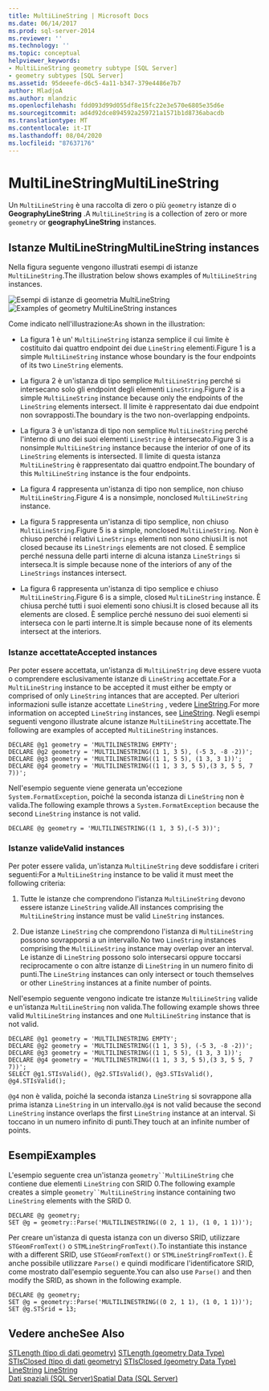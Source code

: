 ```yaml
---
title: MultiLineString | Microsoft Docs
ms.date: 06/14/2017
ms.prod: sql-server-2014
ms.reviewer: ''
ms.technology: ''
ms.topic: conceptual
helpviewer_keywords:
- MultiLineString geometry subtype [SQL Server]
- geometry subtypes [SQL Server]
ms.assetid: 95deeefe-d6c5-4a11-b347-379e4486e7b7
author: MladjoA
ms.author: mlandzic
ms.openlocfilehash: fdd093d99d055df8e15fc22e3e570e6805e35d6e
ms.sourcegitcommit: ad4d92dce894592a259721a1571b1d8736abacdb
ms.translationtype: MT
ms.contentlocale: it-IT
ms.lasthandoff: 08/04/2020
ms.locfileid: "87637176"
---
```

# <a name="multilinestring"></a><span data-ttu-id="bbf38-102">MultiLineString</span><span class="sxs-lookup"><span data-stu-id="bbf38-102">MultiLineString</span></span>
  <span data-ttu-id="bbf38-103">Un `MultiLineString` è una raccolta di zero o più `geometry` istanze di o **GeographyLineString** .</span><span class="sxs-lookup"><span data-stu-id="bbf38-103">A `MultiLineString` is a collection of zero or more `geometry` or **geographyLineString** instances.</span></span>  
  
## <a name="multilinestring-instances"></a><span data-ttu-id="bbf38-104">Istanze MultiLineString</span><span class="sxs-lookup"><span data-stu-id="bbf38-104">MultiLineString instances</span></span>  
 <span data-ttu-id="bbf38-105">Nella figura seguente vengono illustrati esempi di istanze `MultiLineString`.</span><span class="sxs-lookup"><span data-stu-id="bbf38-105">The illustration below shows examples of `MultiLineString` instances.</span></span>  
  
 <span data-ttu-id="bbf38-106">![Esempi di istanze di geometria MultiLineString](../../database-engine/media/multilinestring.gif "Esempi di istanze di geometria MultiLineString")</span><span class="sxs-lookup"><span data-stu-id="bbf38-106">![Examples of geometry MultiLineString instances](../../database-engine/media/multilinestring.gif "Examples of geometry MultiLineString instances")</span></span>  
  
 <span data-ttu-id="bbf38-107">Come indicato nell'illustrazione:</span><span class="sxs-lookup"><span data-stu-id="bbf38-107">As shown in the illustration:</span></span>  
  
-   <span data-ttu-id="bbf38-108">La figura 1 è un' `MultiLineString` istanza semplice il cui limite è costituito dai quattro endpoint dei due `LineString` elementi.</span><span class="sxs-lookup"><span data-stu-id="bbf38-108">Figure 1 is a simple `MultiLineString` instance whose boundary is the four endpoints of its two `LineString` elements.</span></span>  
  
-   <span data-ttu-id="bbf38-109">La figura 2 è un'istanza di tipo semplice `MultiLineString` perché si intersecano solo gli endpoint degli elementi `LineString`.</span><span class="sxs-lookup"><span data-stu-id="bbf38-109">Figure 2 is a simple `MultiLineString` instance because only the endpoints of the `LineString` elements intersect.</span></span> <span data-ttu-id="bbf38-110">Il limite è rappresentato dai due endpoint non sovrapposti.</span><span class="sxs-lookup"><span data-stu-id="bbf38-110">The boundary is the two non-overlapping endpoints.</span></span>  
  
-   <span data-ttu-id="bbf38-111">La figura 3 è un'istanza di tipo non semplice `MultiLineString` perché l'interno di uno dei suoi elementi `LineString` è intersecato.</span><span class="sxs-lookup"><span data-stu-id="bbf38-111">Figure 3 is a nonsimple `MultiLineString` instance because the interior of one of its `LineString` elements is intersected.</span></span> <span data-ttu-id="bbf38-112">Il limite di questa istanza `MultiLineString` è rappresentato dai quattro endpoint.</span><span class="sxs-lookup"><span data-stu-id="bbf38-112">The boundary of this `MultiLineString` instance is the four endpoints.</span></span>  
  
-   <span data-ttu-id="bbf38-113">La figura 4 rappresenta un'istanza di tipo non semplice, non chiuso `MultiLineString`.</span><span class="sxs-lookup"><span data-stu-id="bbf38-113">Figure 4 is a nonsimple, nonclosed `MultiLineString` instance.</span></span>  
  
-   <span data-ttu-id="bbf38-114">La figura 5 rappresenta un'istanza di tipo semplice, non chiuso `MultiLineString`.</span><span class="sxs-lookup"><span data-stu-id="bbf38-114">Figure 5 is a simple, nonclosed `MultiLineString`.</span></span> <span data-ttu-id="bbf38-115">Non è chiuso perché i relativi `LineStrings` elementi non sono chiusi.</span><span class="sxs-lookup"><span data-stu-id="bbf38-115">It is not closed because its `LineStrings` elements are not closed.</span></span> <span data-ttu-id="bbf38-116">È semplice perché nessuna delle parti interne di alcuna istanza `LineStrings` si interseca.</span><span class="sxs-lookup"><span data-stu-id="bbf38-116">It is simple because none of the interiors of any of the `LineStrings` instances intersect.</span></span>  
  
-   <span data-ttu-id="bbf38-117">La figura 6 rappresenta un'istanza di tipo semplice e chiuso `MultiLineString`.</span><span class="sxs-lookup"><span data-stu-id="bbf38-117">Figure 6 is a simple, closed `MultiLineString` instance.</span></span> <span data-ttu-id="bbf38-118">È chiusa perché tutti i suoi elementi sono chiusi.</span><span class="sxs-lookup"><span data-stu-id="bbf38-118">It is closed because all its elements are closed.</span></span> <span data-ttu-id="bbf38-119">È semplice perché nessuno dei suoi elementi si interseca con le parti interne.</span><span class="sxs-lookup"><span data-stu-id="bbf38-119">It is simple because none of its elements intersect at the interiors.</span></span>  
  
### <a name="accepted-instances"></a><span data-ttu-id="bbf38-120">Istanze accettate</span><span class="sxs-lookup"><span data-stu-id="bbf38-120">Accepted instances</span></span>  
 <span data-ttu-id="bbf38-121">Per poter essere accettata, un'istanza di `MultiLineString` deve essere vuota o comprendere esclusivamente istanze di `LineString` accettate.</span><span class="sxs-lookup"><span data-stu-id="bbf38-121">For a `MultiLineString` instance to be accepted it must either be empty or comprised of only `LineString` intances that are accepted.</span></span> <span data-ttu-id="bbf38-122">Per ulteriori informazioni sulle istanze accettate `LineString` , vedere [LineString](../spatial/linestring.md).</span><span class="sxs-lookup"><span data-stu-id="bbf38-122">For more information on accepted `LineString` instances, see [LineString](../spatial/linestring.md).</span></span> <span data-ttu-id="bbf38-123">Negli esempi seguenti vengono illustrate alcune istanze `MultiLineString` accettate.</span><span class="sxs-lookup"><span data-stu-id="bbf38-123">The following are examples of accepted `MultiLineString` instances.</span></span>  
  
```  
DECLARE @g1 geometry = 'MULTILINESTRING EMPTY';  
DECLARE @g2 geometry = 'MULTILINESTRING((1 1, 3 5), (-5 3, -8 -2))';  
DECLARE @g3 geometry = 'MULTILINESTRING((1 1, 5 5), (1 3, 3 1))';  
DECLARE @g4 geometry = 'MULTILINESTRING((1 1, 3 3, 5 5),(3 3, 5 5, 7 7))';  
```  
  
 <span data-ttu-id="bbf38-124">Nell'esempio seguente viene generata un'eccezione `System.FormatException`, poiché la seconda istanza di `LineString` non è valida.</span><span class="sxs-lookup"><span data-stu-id="bbf38-124">The following example throws a `System.FormatException` because the second `LineString` instance is not valid.</span></span>  
  
```  
DECLARE @g geometry = 'MULTILINESTRING((1 1, 3 5),(-5 3))';  
```  
  
### <a name="valid-instances"></a><span data-ttu-id="bbf38-125">Istanze valide</span><span class="sxs-lookup"><span data-stu-id="bbf38-125">Valid instances</span></span>  
 <span data-ttu-id="bbf38-126">Per poter essere valida, un'istanza `MultiLineString` deve soddisfare i criteri seguenti:</span><span class="sxs-lookup"><span data-stu-id="bbf38-126">For a `MultiLineString` instance to be valid it must meet the following criteria:</span></span>  
  
1.  <span data-ttu-id="bbf38-127">Tutte le istanze che comprendono l'istanza `MultiLineString` devono essere istanze `LineString` valide.</span><span class="sxs-lookup"><span data-stu-id="bbf38-127">All instances comprising the `MultiLineString` instance must be valid `LineString` instances.</span></span>  
  
2.  <span data-ttu-id="bbf38-128">Due istanze `LineString` che comprendono l'istanza di `MultiLineString` possono sovrapporsi a un intervallo.</span><span class="sxs-lookup"><span data-stu-id="bbf38-128">No two `LineString` instances comprising the `MultiLineString` instance may overlap over an interval.</span></span> <span data-ttu-id="bbf38-129">Le istanze di `LineString` possono solo intersecarsi oppure toccarsi reciprocamente o con altre istanze di `LineString` in un numero finito di punti.</span><span class="sxs-lookup"><span data-stu-id="bbf38-129">The `LineString` instances can only intersect or touch themselves or other `LineString` instances at a finite number of points.</span></span>  
  
 <span data-ttu-id="bbf38-130">Nell'esempio seguente vengono indicate tre istanze `MultiLineString` valide e un'istanza `MultiLineString` non valida.</span><span class="sxs-lookup"><span data-stu-id="bbf38-130">The following example shows three valid `MultiLineString` instances and one `MultiLineString` instance that is not valid.</span></span>  
  
```  
DECLARE @g1 geometry = 'MULTILINESTRING EMPTY';  
DECLARE @g2 geometry = 'MULTILINESTRING((1 1, 3 5), (-5 3, -8 -2))';  
DECLARE @g3 geometry = 'MULTILINESTRING((1 1, 5 5), (1 3, 3 1))';  
DECLARE @g4 geometry = 'MULTILINESTRING((1 1, 3 3, 5 5),(3 3, 5 5, 7 7))';  
SELECT @g1.STIsValid(), @g2.STIsValid(), @g3.STIsValid(), @g4.STIsValid();  
```  
  
 <span data-ttu-id="bbf38-131">`@g4` non è valida, poiché la seconda istanza `LineString` si sovrappone alla prima istanza `LineString` in un intervallo.</span><span class="sxs-lookup"><span data-stu-id="bbf38-131">`@g4` is not valid because the second `LineString` instance overlaps the first `LineString` instance at an interval.</span></span> <span data-ttu-id="bbf38-132">Si toccano in un numero infinito di punti.</span><span class="sxs-lookup"><span data-stu-id="bbf38-132">They touch at an infinite number of points.</span></span>  
  
## <a name="examples"></a><span data-ttu-id="bbf38-133">Esempi</span><span class="sxs-lookup"><span data-stu-id="bbf38-133">Examples</span></span>  
 <span data-ttu-id="bbf38-134">L'esempio seguente crea un'istanza `geometry``MultiLineString` che contiene due elementi `LineString` con SRID 0.</span><span class="sxs-lookup"><span data-stu-id="bbf38-134">The following example creates a simple `geometry``MultiLineString` instance containing two `LineString` elements with the SRID 0.</span></span>  
  
```  
DECLARE @g geometry;  
SET @g = geometry::Parse('MULTILINESTRING((0 2, 1 1), (1 0, 1 1))');  
```  
  
 <span data-ttu-id="bbf38-135">Per creare un'istanza di questa istanza con un diverso SRID, utilizzare `STGeomFromText()` o `STMLineStringFromText()`.</span><span class="sxs-lookup"><span data-stu-id="bbf38-135">To instantiate this instance with a different SRID, use `STGeomFromText()` or `STMLineStringFromText()`.</span></span> <span data-ttu-id="bbf38-136">È anche possibile utilizzare `Parse()` e quindi modificare l'identificatore SRID, come mostrato dall'esempio seguente.</span><span class="sxs-lookup"><span data-stu-id="bbf38-136">You can also use `Parse()` and then modify the SRID, as shown in the following example.</span></span>  
  
```  
DECLARE @g geometry;  
SET @g = geometry::Parse('MULTILINESTRING((0 2, 1 1), (1 0, 1 1))');  
SET @g.STSrid = 13;  
```  
  
## <a name="see-also"></a><span data-ttu-id="bbf38-137">Vedere anche</span><span class="sxs-lookup"><span data-stu-id="bbf38-137">See Also</span></span>  
 <span data-ttu-id="bbf38-138">[STLength &#40;tipo di dati geometry&#41;](/sql/t-sql/spatial-geometry/stlength-geometry-data-type) </span><span class="sxs-lookup"><span data-stu-id="bbf38-138">[STLength &#40;geometry Data Type&#41;](/sql/t-sql/spatial-geometry/stlength-geometry-data-type) </span></span>  
 <span data-ttu-id="bbf38-139">[STIsClosed &#40;tipo di dati geometry&#41;](/sql/t-sql/spatial-geometry/stisclosed-geometry-data-type) </span><span class="sxs-lookup"><span data-stu-id="bbf38-139">[STIsClosed &#40;geometry Data Type&#41;](/sql/t-sql/spatial-geometry/stisclosed-geometry-data-type) </span></span>  
 <span data-ttu-id="bbf38-140">[LineString](../spatial/linestring.md) </span><span class="sxs-lookup"><span data-stu-id="bbf38-140">[LineString](../spatial/linestring.md) </span></span>  
 [<span data-ttu-id="bbf38-141">Dati spaziali &#40;SQL Server&#41;</span><span class="sxs-lookup"><span data-stu-id="bbf38-141">Spatial Data &#40;SQL Server&#41;</span></span>](../spatial/spatial-data-sql-server.md)  
  
  
